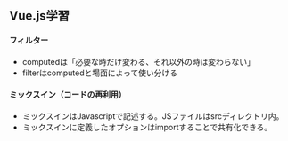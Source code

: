 ## Vue.js学習

#### フィルター

* computedは「必要な時だけ変わる、それ以外の時は変わらない」
* filterはcomputedと場面によって使い分ける

#### ミックスイン（コードの再利用）

* ミックスインはJavascriptで記述する。JSファイルはsrcディレクトリ内。
* ミックスインに定義したオプションはimportすることで共有化できる。